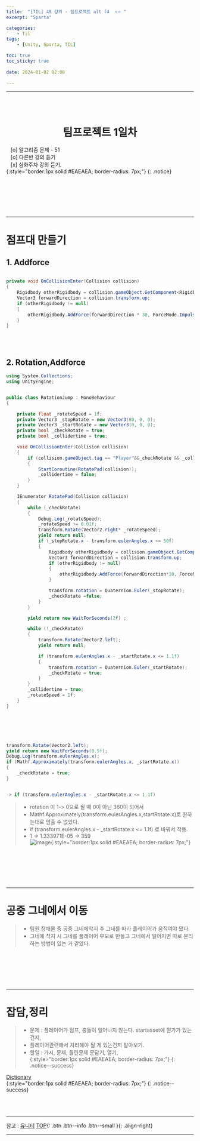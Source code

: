 ```yaml
---
title:  "[TIL] 49 강의 - 팀프로젝트 alt f4  ⭐⭐ "
excerpt: "Sparta"

categories:
    - Til
tags:
    - [Unity, Sparta, TIL]

toc: true
toc_sticky: true
 
date: 2024-01-02 02:00

---
```

- - -



<BR><BR>


<center><H1>  팀프로젝트 1일차  </H1></center>

&nbsp;&nbsp; [o] 알고리즘 문제  - 51  
&nbsp;&nbsp; [o] 다른반 강의 듣기  
&nbsp;&nbsp; [x] 심화주차 강의 듣기.  
{:style="border:1px solid #EAEAEA; border-radius: 7px;"}
{: .notice}  

<br><br><br><br><br>
- - - 

# 점프대 만들기 
## 1. Addforce 

<div class="notice--primary" markdown="1"> 

```c#

private void OnCollisionEnter(Collision collision)
{
    Rigidbody otherRigidbody = collision.gameObject.GetComponent<Rigidbody>();
    Vector3 forwardDirection = collision.transform.up;
    if (otherRigidbody != null)
    {
        otherRigidbody.AddForce(forwardDirection * 30, ForceMode.Impulse);
    }
}

```
</div>


<br><br>

## 2. Rotation,Addforce 

<div class="notice--primary" markdown="1"> 

```c#
using System.Collections;
using UnityEngine;


public class RotationJump : MonoBehaviour
{

    private float _rotateSpeed = 1f;
    private Vector3 _stopRotate = new Vector3(80, 0, 0);
    private Vector3 _startRotate = new Vector3(0, 0, 0);
    private bool _checkRotate = true;
    private bool _collidertime = true;

    void OnCollisionEnter(Collision collision) 
    {
        if (collision.gameObject.tag == "Player"&&_checkRotate && _collidertime) 
        {
            StartCoroutine(RotatePad(collision));
            _collidertime = false;
        }
    }

    IEnumerator RotatePad(Collision collision)
    {
        while (_checkRotate)
        {
            Debug.Log(_rotateSpeed);
            _rotateSpeed += 0.01f;
            transform.Rotate(Vector2.right* _rotateSpeed);
            yield return null;
            if (_stopRotate.x - transform.eulerAngles.x <= 50f)
            {
                Rigidbody otherRigidbody = collision.gameObject.GetComponent<Rigidbody>();
                Vector3 forwardDirection = collision.transform.up; 
                if (otherRigidbody != null)
                {
                    otherRigidbody.AddForce(forwardDirection*10, ForceMode.Impulse);
                }

                transform.rotation = Quaternion.Euler(_stopRotate);
                _checkRotate =false;
            }
        }

        yield return new WaitForSeconds(2f) ;

        while (!_checkRotate)
        {
            transform.Rotate(Vector2.left);
            yield return null;

            if (transform.eulerAngles.x - _startRotate.x <= 1.1f)
            {
                transform.rotation = Quaternion.Euler(_startRotate);
                _checkRotate = true;
            }
        }
        _collidertime = true;
        _rotateSpeed = 1f;
    }
}



```
</div>

<br><br>

<div class="notice--primary" markdown="1"> 

```c#

transform.Rotate(Vector2.left);
yield return new WaitForSeconds(0.5f);
Debug.Log(transform.eulerAngles.x);
if (Mathf.Approximately(transform.eulerAngles.x, _startRotate.x))
{
    _checkRotate = true;
}


-> if (transform.eulerAngles.x - _startRotate.x <= 1.1f)

```
</div>

> - rotation 이 1-> 0으로 될 때 0이 아닌 360이 되어서  
> - Mathf.Approximately(transform.eulerAngles.x,startRotate.x)로 원하는대로 멈출 수 없었다.  
> - if (transform.eulerAngles.x - _startRotate.x <= 1.1f) 로 바꿔서 작동.   
> - 1 -> 1.333971E-05 -> 359  
![image](https://github.com/levell1/levell1.github.io/assets/96651722/5ab7fb31-8391-4ca8-b031-5524fcf96e11){:style="border:1px solid #EAEAEA; border-radius: 7px;"}  


<br><br><br><br><br>
- - - 

# 공중 그네에서 이동
> - 팀원 장애물 중 공중 그네에착지 후 그네를 따라 플레이어가 움직여야 됐다.  
> - 그네에 착지 시 그네를 플레이어 부모로 만들고 그네에서 떨어지면 따로 분리 하는 방법이 있는 거 같았다.  

<br><br><br><br><br>
- - - 

# 잡담,정리
> - 문제 : 플레이어가 점프, 충돌이 일어나지 않는다. startasset에 뭔가가 있는건지,  
> - 플레이어관련해서 처리해야 될 게 있는건지 알아보기.  
> - 할일 : 가시, 문제, 틀린문제 문닫기, 열기,  
{:style="border:1px solid #EAEAEA; border-radius: 7px;"}
{: .notice--success}  

[Dictionary](https://iden351.tistory.com/55)  
{:style="border:1px solid #EAEAEA; border-radius: 7px;"}
{: .notice--success} 

<br><br>
- - -

참고 : [유니티](https://docs.unity3d.com/kr/)
[TOP](#){: .btn .btn--info .btn--small }{: .align-right}
<br>
- - -
